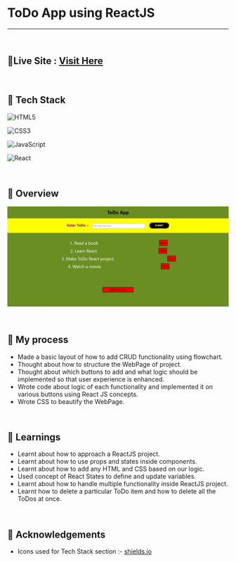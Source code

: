 # ToDo App using ReactJS
<hr>
<br> 

## 📌Live Site : [Visit Here](https://react-todo-madhavsahi.netlify.app/ "Live Link")

<br>

## 📌 Tech Stack
![HTML5](https://img.shields.io/badge/html5-%23E34F26.svg?style=for-the-badge&logo=html5&logoColor=white)

![CSS3](https://img.shields.io/badge/css3-%231572B6.svg?style=for-the-badge&logo=css3&logoColor=white)

![JavaScript](https://img.shields.io/badge/javascript-%23323330.svg?style=for-the-badge&logo=javascript&logoColor=%23F7DF1E)

![React](https://img.shields.io/badge/react-%2320232a.svg?style=for-the-badge&logo=react&logoColor=%2361DAFB)

<br>

## 📌 Overview
![First page screenshot](./assets/screenshot/todo-ss-2.PNG)

<br>

## 📌 My process

- Made a basic layout of how to add CRUD functionality using flowchart.
- Thought about how to structure the WebPage of project.
- Thought about which buttons to add and what logic should be implemented so that user experience is enhanced.
- Wrote code about logic of each functionality and implemented it on various buttons using React JS concepts.
- Wrote CSS to beautify the WebPage.

<br>

## 📌 Learnings

- Learnt about how to approach a ReactJS project.
- Learnt about how to use props and states inside components.
- Learnt about how to add any HTML and CSS based on our logic.
- Used concept of React States to define and update variables.
- Learnt about how to handle multiple functionality inside ReactJS project.
- Learnt how to delete a particular ToDo item and how to delete all the ToDos at once.

<br>

## 📌 Acknowledgements

- Icons used for Tech Stack section :- [shields.io](https://img.shields.io)



